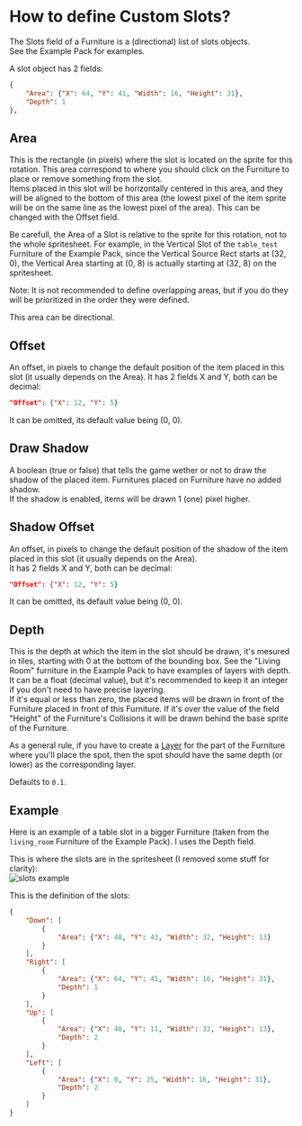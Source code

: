 # How to define Custom Slots?

The Slots field of a Furniture is a (directional) list of slots objects.  
See the Example Pack for examples.

A slot object has 2 fields:
```json
{
	"Area": {"X": 64, "Y": 41, "Width": 16, "Height": 31},
	"Depth": 1
},
```

## Area

This is the rectangle (in pixels) where the slot is located on the sprite for this rotation. This area correspond to where you should click on the Furniture to place or remove something from the slot.  
Items placed in this slot will be horizontally centered in this area, and they will be aligned to the bottom of this area (the lowest pixel of the item sprite will be on the same line as the lowest pixel of the area). This can be changed with the Offset field.  

Be carefull, the Area of a Slot is relative to the sprite for this rotation, not to the whole spritesheet. For example, in the Vertical Slot of the `table_test` Furniture of the Example Pack, since the Vertical Source Rect starts at (32, 0), the Vertical Area starting at (0, 8) is actually starting at (32, 8) on the spritesheet.

Note: It is not recommended to define overlapping areas, but if you do they will be prioritized in the order they were defined.

This area can be directional.

## Offset

An offset, in pixels to change the default position of the item placed in this slot (it usually depends on the Area).  It has 2 fields X and Y, both can be decimal:
```json
"Offset": {"X": 12, "Y": 5}
```
It can be omitted, its default value being (0, 0).

## Draw Shadow

A boolean (true or false) that tells the game wether or not to draw the shadow of the placed item. Furnitures placed on Furniture have no added shadow.  
If the shadow is enabled, items will be drawn 1 (one) pixel higher.

## Shadow Offset

An offset, in pixels to change the default position of the shadow of the item placed in this slot (it usually depends on the Area).  
It has 2 fields X and Y, both can be decimal:
```json
"Offset": {"X": 12, "Y": 5}
```
It can be omitted, its default value being (0, 0).

## Depth

This is the depth at which the item in the slot should be drawn, it's mesured in tiles, starting with 0 at the bottom of the bounding box. See the "Living Room" furniture in the Example Pack to have examples of layers with depth.  
It can be a float (decimal value), but it's recommended to keep it an integer if you don't need to have precise layering.  
If it's equal or less than zero, the placed items will be drawn in front of the Furniture placed in front of this Furniture. If it's over the value of the field "Height" of the Furniture's Collisions it will be drawn behind the base sprite of the Furniture.

As a general rule, if you have to create a [Layer](https://github.com/Leroymilo/FurnitureFramework/blob/main/doc/Furniture.md#layers) for the part of the Furniture where you'll place the spot, then the spot should have the same depth (or lower) as the corresponding layer.

Defaults to `0.1`.

## Example

Here is an example of a table slot in a bigger Furniture (taken from the `living_room` Furniture of the Example Pack). I uses the Depth field.

This is where the slots are in the spritesheet (I removed some stuff for clarity):  
![slots example](https://github.com/Leroymilo/FurnitureFramework/blob/main/doc/images/slots_example.png)

This is the definition of the slots:
```json
{
	"Down": [
		{
			"Area": {"X": 48, "Y": 43, "Width": 32, "Height": 13}
		}
	],
	"Right": [
		{
			"Area": {"X": 64, "Y": 41, "Width": 16, "Height": 31},
			"Depth": 1
		}
	],
	"Up": [
		{
			"Area": {"X": 48, "Y": 11, "Width": 32, "Height": 13},
			"Depth": 2
		}
	],
	"Left": [
		{
			"Area": {"X": 0, "Y": 25, "Width": 16, "Height": 31},
			"Depth": 2
		}
	]
}
```